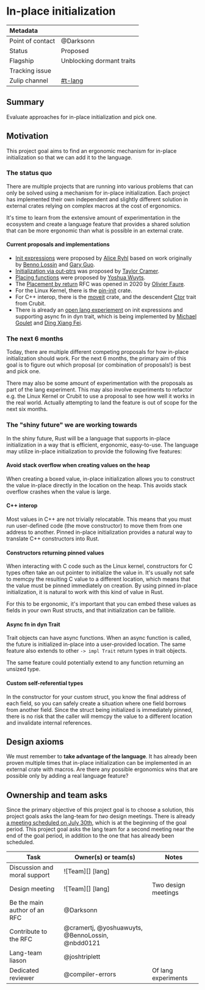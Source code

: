 # In-place initialization

| Metadata         |                           |
| :--------------- | ------------------------- |
| Point of contact | @Darksonn                 |
| Status           | Proposed                  |
| Flagship         | Unblocking dormant traits |
| Tracking issue   |                           |
| Zulip channel    | [#t-lang][channel]        |
[channel]: https://rust-lang.zulipchat.com/#narrow/channel/213817-t-lang

## Summary

Evaluate approaches for in-place initialization and pick one.

## Motivation

This project goal aims to find an ergonomic mechanism for in-place
initialization so that we can add it to the language.

### The status quo

There are multiple projects that are running into various problems that can only
be solved using a mechanism for in-place initialization. Each project has
implemented their own independent and slightly different solution in external
crates relying on complex macros at the cost of ergonomics.

It's time to learn from the extensive amount of experimentation in the ecosystem
and create a language feature that provides a shared solution that can be more
ergonomic than what is possible in an external crate.

#### Current proposals and implementations

* [Init expressions] were proposed by [Alice Ryhl] based on work originally by
  [Benno Lossin] and [Gary Guo].
* [Initialization via out-ptrs] was proposed by [Taylor Cramer]. 
* [Placing functions] were proposed by [Yoshua Wuyts].
* The [Placement by return] RFC was opened in 2020 by [Olivier Faure].
* For the Linux Kernel, there is the [pin-init] crate.
* For C++ interop, there is the [moveit] crate, and the descendent [Ctor] trait
  from Crubit.
* There is already an [open lang experiement][lang-experiment] on init
  expressions and supporting async fn in dyn trait, which is being implemented
  by [Michael Goulet] and [Ding Xiang Fei].

[Init expressions]: https://hackmd.io/%40aliceryhl/BJutRcPblx
[Initialization via out-ptrs]: https://hackmd.io/awB-GOYJRlua9Cuc0a3G-Q
[Placing functions]: https://blog.yoshuawuyts.com/placing-functions/
[Placement by return]: https://github.com/rust-lang/rfcs/pull/2884
[Alice Ryhl]: https://github.com/Darksonn
[Benno Lossin]: https://github.com/BennoLossin
[Gary Guo]: https://github.com/nbdd0121
[Taylor Cramer]: https://github.com/cramertj
[Yoshua Wuyts]: https://github.com/yoshuawuyts
[Olivier Faure]: https://github.com/PoignardAzur
[pin-init]: https://github.com/rust-for-linux/pin-init
[moveit]: https://docs.rs/moveit/latest/moveit/new/trait.New.html
[Ctor]: https://github.com/google/crubit/blob/c65afa7b2923a2d4c9528f16f7bfd4aef6c80b86/support/ctor.rs#L189-L226
[lang-experiment]: https://github.com/rust-lang/lang-team/issues/336
[Michael Goulet]: https://github.com/compiler-errors
[Ding Xiang Fei]: https://github.com/dingxiangfei2009

### The next 6 months

Today, there are multiple different competing proposals for how in-place
initialization should work. For the next 6 months, the primary aim of this goal
is to figure out which proposal (or combination of proposals!) is best and pick
one.

There may also be some amount of experimentation with the proposals as part of
the lang experiment. This may also involve experiments to refactor e.g. the
Linux Kernel or Crubit to use a proposal to see how well it works in the real
world. Actually attempting to land the feature is out of scope for the next six
months.

### The "shiny future" we are working towards

In the shiny future, Rust will be a language that supports in-place
initialization in a way that is efficient, ergonomic, easy-to-use. The language
may utilize in-place initialization to provide the following five features:

#### Avoid stack overflow when creating values on the heap

When creating a boxed value, in-place initialization allows you to construct the
value in-place directly in the location on the heap. This avoids stack overflow
crashes when the value is large.

#### C++ interop

Most values in C++ are not trivially relocatable. This means that you must run
user-defined code (the move constructor) to move them from one address to
another. Pinned in-place initialization provides a natural way to translate C++
constructors into Rust.

#### Constructors returning pinned values

When interacting with C code such as the Linux kernel, constructors for C types
often take an out pointer to initialize the value in. It's usually not safe to
memcpy the resulting C value to a different location, which means that the value
must be pinned immediately on creation. By using pinned in-place initialization,
it is natural to work with this kind of value in Rust.

For this to be ergonomic, it's important that you can embed these values as
fields in your own Rust structs, and that initialization can be fallible.

#### Async fn in dyn Trait

Trait objects can have async functions. When an async function is called, the
future is initialized in-place into a user-provided location. The same feature
also extends to other `-> impl Trait` return types in trait objects.

The same feature could potentially extend to any function returning an unsized
type.

#### Custom self-referential types

In the constructor for your custom struct, you know the final address of each
field, so you can safely create a situation where one field borrows from another
field. Since the struct being initialized is immediately pinned, there is no
risk that the caller will memcpy the value to a different location and
invalidate internal references.

## Design axioms

We must remember to **take advantage of the language**. It has already been
proven multiple times that in-place initialization can be implemented in an
external crate with macros. Are there any possible ergonomics wins that are
possible only by adding a real language feature?

## Ownership and team asks

Since the primary objective of this project goal is to choose a solution, this
project goals asks the lang-team for *two* design meetings. There is already [a
meeting scheduled on July 30th][design-meeting], which is at the beginning of
the goal period. This project goal asks the lang team for a second meeting near
the end of the goal period, in addition to the one that has already been
scheduled.

[design-meeting]: https://github.com/rust-lang/lang-team/issues/332

| Task                         | Owner(s) or team(s)                              | Notes               |
| ---------------------------- | ------------------------------------------------ | ------------------- |
| Discussion and moral support | ![Team][] [lang]                                 |                     |
| Design meeting               | ![Team][] [lang]                                 | Two design meetings |
| Be the main author of an RFC | @Darksonn                                        |                     |
| Contribute to the RFC        | @cramertj, @yoshuawuyts, @BennoLossin, @nbdd0121 |                     |
| Lang-team liason             | @joshtriplett                                    |                     |
| Dedicated reviewer           | @compiler-errors                                 | Of lang experiments |
